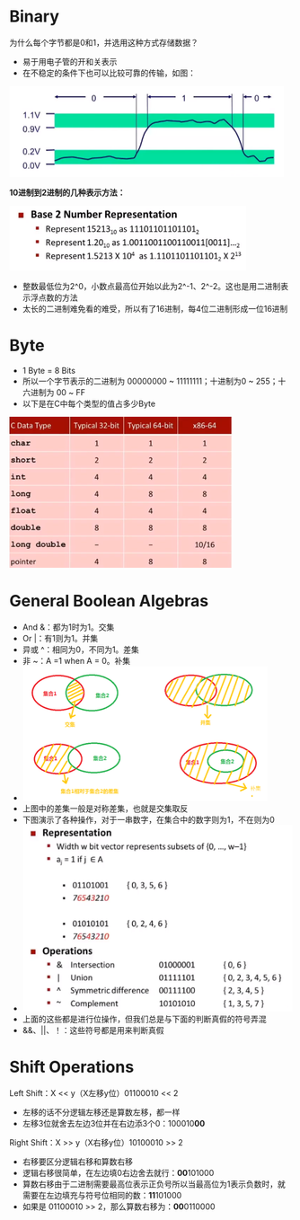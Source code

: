 # Binary

为什么每个字节都是0和1，并选用这种方式存储数据？

- 易于用电子管的开和关表示
- 在不稳定的条件下也可以比较可靠的传输，如图：

<img src="图片/image-20200707141108442.png" alt="image-20200707141108442" style="zoom:50%;" />

**10进制到2进制的几种表示方法：**

<img src="图片/image-20200707141411541.png" alt="image-20200707141411541" style="zoom:50%;" />

- 整数最低位为2^0，小数点最高位开始以此为2^-1、2^-2。这也是用二进制表示浮点数的方法
- 太长的二进制难免看的难受，所以有了16进制，每4位二进制形成一位16进制

# Byte

- 1 Byte = 8 Bits
- 所以一个字节表示的二进制为 00000000 ~ 11111111；十进制为0 ~ 255；十六进制为 00 ~ FF
- 以下是在C中每个类型的值占多少Byte

<img src="图片/image-20200707142105596.png" alt="image-20200707142105596" style="zoom:50%;" />

# General Boolean Algebras

- And &：都为1时为1。交集
- Or |：有1则为1。并集
- 异或 ^：相同为0，不同为1。差集
- 非 ~：A =1 when A = 0。补集
- <img src="图片/image-20200707143745008.png" alt="image-20200707143745008" style="zoom:50%;" />
- 上图中的差集一般是对称差集，也就是交集取反
- 下图演示了各种操作，对于一串数字，在集合中的数字则为1，不在则为0
- <img src="图片/image-20200707144146403.png" alt="image-20200707144146403" style="zoom:50%;" />
- 上面的这些都是进行位操作，但我们总是与下面的判断真假的符号弄混
- &&、||、！：这些符号都是用来判断真假

# Shift Operations

Left Shift：X << y（X左移y位）01100010 << 2

- 左移的话不分逻辑左移还是算数左移，都一样
- 左移3位就舍去左边3位并在右边添3个0：100010**00**

Right Shift：X >> y（X右移y位）10100010 >> 2

- 右移要区分逻辑右移和算数右移
- 逻辑右移很简单，在左边填0右边舍去就行：**00**101000
- 算数右移由于二进制需要最高位表示正负号所以当最高位为1表示负数时，就需要在左边填充与符号位相同的数：**11**101000
- 如果是 01100010 >> 2，那么算数右移为：**00**0110000